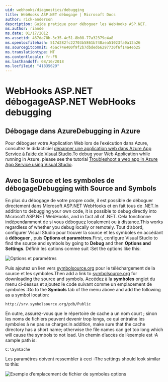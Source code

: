 ```yaml
---
uid: webhooks/diagnostics/debugging
title: WebHooks ASP.NET débogage | Microsoft Docs
author: rick-anderson
description: Guide pratique pour déboguer les WebHooks ASP.NET.
ms.author: riande
ms.date: 01/17/2012
ms.assetid: 467da78b-3c35-4c51-8b08-77a32379e4a8
ms.openlocfilehash: 517d282fc22703b5861b748aea51023fa0a12a26
ms.sourcegitcommit: 45ac74e400f9f2b7dbded66297730f6f14a4eb25
ms.translationtype: MT
ms.contentlocale: fr-FR
ms.lasthandoff: 08/16/2018
ms.locfileid: "41835629"
---
```

# <a name="aspnet-webhooks-debugging"></a><span data-ttu-id="be651-103">WebHooks ASP.NET débogage</span><span class="sxs-lookup"><span data-stu-id="be651-103">ASP.NET WebHooks debugging</span></span>  

## <a name="debugging-in-azure"></a><span data-ttu-id="be651-104">Débogage dans Azure</span><span class="sxs-lookup"><span data-stu-id="be651-104">Debugging in Azure</span></span>

<span data-ttu-id="be651-105">Pour déboguer votre Application Web lors de l’exécution dans Azure, consultez le didacticiel [dépanner une application web dans Azure App Service à l’aide de Visual Studio](https://azure.microsoft.com/documentation/articles/web-sites-dotnet-troubleshoot-visual-studio/#webserverlogs).</span><span class="sxs-lookup"><span data-stu-id="be651-105">To debug your Web Application while running in Azure, please see the tutorial [Troubleshoot a web app in Azure App Service using Visual Studio](https://azure.microsoft.com/documentation/articles/web-sites-dotnet-troubleshoot-visual-studio/#webserverlogs).</span></span>

## <a name="debugging-with-source-and-symbols"></a><span data-ttu-id="be651-106">Avec la Source et les symboles de débogage</span><span class="sxs-lookup"><span data-stu-id="be651-106">Debugging with Source and Symbols</span></span>

<span data-ttu-id="be651-107">En plus du débogage de votre propre code, il est possible de déboguer directement dans Microsoft ASP.NET WebHooks et en fait tous de .NET.</span><span class="sxs-lookup"><span data-stu-id="be651-107">In addition to debugging your own code, it is possible to debug directly into Microsoft ASP.NET WebHooks, and in fact all of .NET.</span></span> <span data-ttu-id="be651-108">Cela fonctionne indépendamment de si vous déboguez localement ou à distance.</span><span class="sxs-lookup"><span data-stu-id="be651-108">This works regardless of whether you debug locally or remotely.</span></span> <span data-ttu-id="be651-109">Tout d’abord, configurer Visual Studio pour trouver la source et les symboles en accédant à **déboguer** , puis **Options et paramètres**.</span><span class="sxs-lookup"><span data-stu-id="be651-109">First, configure Visual Studio to find the source and symbols by going to **Debug** and then **Options and Settings**.</span></span> <span data-ttu-id="be651-110">Définir les options comme suit :</span><span class="sxs-lookup"><span data-stu-id="be651-110">Set the options like this:</span></span>

![Options et paramètres](_static/SourceSymbols.png)

<span data-ttu-id="be651-112">Puis ajoutez un lien vers [symbolsource.org](http://symbolsource.org) pour le téléchargement de la source et les symboles.</span><span class="sxs-lookup"><span data-stu-id="be651-112">Then add a link to [symbolsource.org](http://symbolsource.org) for downloading the source and symbols.</span></span> <span data-ttu-id="be651-113">Accédez à la **symboles** onglet du menu ci-dessus et ajoutez le code suivant comme un emplacement de symboles :</span><span class="sxs-lookup"><span data-stu-id="be651-113">Go to the **Symbols** tab of the menu above and add the following as a symbol location:</span></span>

```
http://srv.symbolsource.org/pdb/Public
```

<span data-ttu-id="be651-114">En outre, assurez-vous que le répertoire de cache a un nom court ; sinon les noms de fichiers peuvent devenir trop longs, ce qui entraîne les symboles à ne pas se charger.</span><span class="sxs-lookup"><span data-stu-id="be651-114">In addition, make sure that the cache directory has a short name; otherwise the file names can get too long which will cause the symbols to not load.</span></span> <span data-ttu-id="be651-115">Un chemin d’accès de l’exemple est :</span><span class="sxs-lookup"><span data-stu-id="be651-115">A sample path is:</span></span>

```
C:\SymCache
```

<span data-ttu-id="be651-116">Les paramètres doivent ressembler à ceci :</span><span class="sxs-lookup"><span data-stu-id="be651-116">The settings should look similar to this:</span></span>

![Exemple d’emplacement de fichier de symboles options](_static/SymSource.png)
